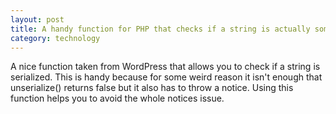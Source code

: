 ```yaml
---
layout: post
title: A handy function for PHP that checks if a string is actually something that has been serialized
category: technology
---
```

A nice function taken from WordPress that allows you to check if a string is serialized. This is handy because for some weird reason it isn't enough that unserialize() returns false but it also has to throw a notice. Using this function helps you to avoid the whole notices issue.

<script src="https://gist.github.com/1117347.js?file=serialize_check.php"></script>